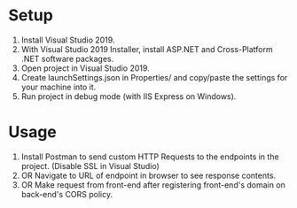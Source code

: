# Setup

1) Install Visual Studio 2019.
2) With Visual Studio 2019 Installer, install ASP.NET and Cross-Platform .NET software packages.
3) Open project in Visual Studio 2019.
4) Create launchSettings.json in Properties/ and copy/paste the settings for your machine into it.
5) Run project in debug mode (with IIS Express on Windows).

# Usage
1) Install Postman to send custom HTTP Requests to the endpoints in the project. (Disable SSL in Visual Studio)
2) OR Navigate to URL of endpoint in browser to see response contents.
3) OR Make request from front-end after registering front-end's domain on back-end's CORS policy.
